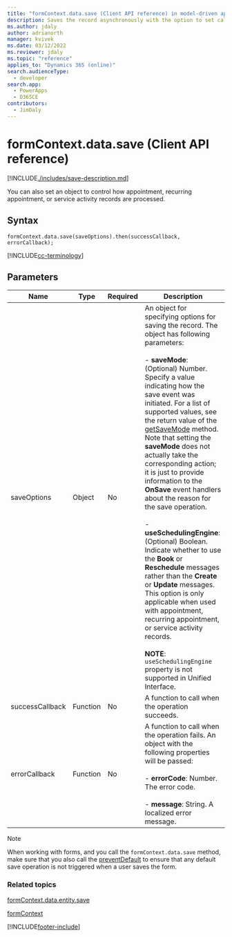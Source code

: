 ```yaml
---
title: "formContext.data.save (Client API reference) in model-driven apps| MicrosoftDocs"
description: Saves the record asynchronously with the option to set callback functions to be executed after the save operation is completed.
ms.author: jdaly
author: adrianorth
manager: kvivek
ms.date: 03/12/2022
ms.reviewer: jdaly
ms.topic: "reference"
applies_to: "Dynamics 365 (online)"
search.audienceType: 
  - developer
search.app: 
  - PowerApps
  - D365CE
contributors:
  - JimDaly
---
```


# formContext.data.save (Client API reference)

[!INCLUDE[./includes/save-description.md](./includes/save-description.md)]

You can also set an object to control how appointment, recurring appointment, or service activity records are processed.

## Syntax

`formContext.data.save(saveOptions).then(successCallback, errorCallback);`

[!INCLUDE[cc-terminology](../../../../data-platform/includes/cc-terminology.md)]

## Parameters

|Name|Type|Required|Description|
|--|--|--|--|
|saveOptions|Object|No|An object for specifying options for saving the record. The object has following parameters:<br/><br/>- **saveMode**: (Optional) Number. Specify a value indicating how the save event was initiated. For a list of supported values, see the return value of the [getSaveMode](../save-event-arguments/getsavemode.md) method. Note that setting the **saveMode** does not actually take the corresponding action; it is just to provide information to the **OnSave** event handlers about the reason for the save operation.<br/><br/>- **useSchedulingEngine**: (Optional) Boolean. Indicate whether to use the **Book** or **Reschedule** messages rather than the **Create** or **Update** messages. This option is only applicable when used with appointment, recurring appointment, or service activity records.<br/><br/> **NOTE**: `useSchedulingEngine` property is not supported in Unified Interface.|
|successCallback|Function|No|A function to call when the operation succeeds.|
|errorCallback|Function|No|A function to call when the operation fails. An object with the following properties will be passed:<br/><br/>- **errorCode**: Number. The error code.<br/><br/>- **message**: String. A localized error message.|

> [!NOTE]
> When working with forms, and you call the `formContext.data.save` method, make sure that you also call the [preventDefault](../save-event-arguments/preventDefault.md) to ensure that any default save operation is not triggered when a user saves the form.


### Related topics

[formContext.data.entity.save](../formContext-data-entity/save.md)

[formContext](../../clientapi-form-context.md)



[!INCLUDE[footer-include](../../../../../includes/footer-banner.md)]